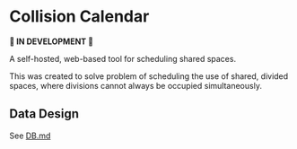 # Collision Calendar

**🚧 IN DEVELOPMENT 🚧**

A self-hosted, web-based tool for scheduling shared spaces.

This was created to solve problem of scheduling the use of shared, divided spaces, where divisions cannot always be
occupied simultaneously.

## Data Design

See [DB.md](docs/DB.md)
